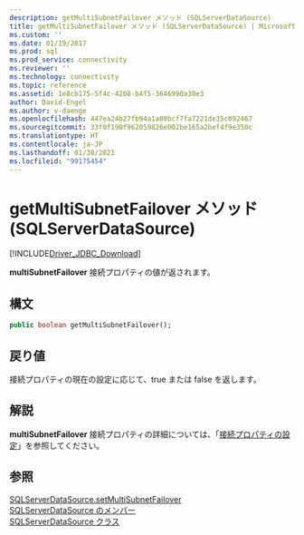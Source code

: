 ```yaml
---
description: getMultiSubnetFailover メソッド (SQLServerDataSource)
title: getMultiSubnetFailover メソッド (SQLServerDataSource) | Microsoft Docs
ms.custom: ''
ms.date: 01/19/2017
ms.prod: sql
ms.prod_service: connectivity
ms.reviewer: ''
ms.technology: connectivity
ms.topic: reference
ms.assetid: 1e8cb175-5f4c-4208-b4f5-3646990a30e3
author: David-Engel
ms.author: v-daenge
ms.openlocfilehash: 447ea24b27fb94a1a80bcf7fa7221de35c092467
ms.sourcegitcommit: 33f0f190f962059826e002be165a2bef4f9e350c
ms.translationtype: HT
ms.contentlocale: ja-JP
ms.lasthandoff: 01/30/2021
ms.locfileid: "99175454"
---
```

# <a name="getmultisubnetfailover-method-sqlserverdatasource"></a>getMultiSubnetFailover メソッド (SQLServerDataSource)
[!INCLUDE[Driver_JDBC_Download](../../../includes/driver_jdbc_download.md)]

  **multiSubnetFailover** 接続プロパティの値が返されます。  
  
## <a name="syntax"></a>構文  
  
```vb  
public boolean getMultiSubnetFailover();  
```  
  
## <a name="return-value"></a>戻り値  
 接続プロパティの現在の設定に応じて、true または false を返します。  
  
## <a name="remarks"></a>解説  
 **multiSubnetFailover** 接続プロパティの詳細については、「[接続プロパティの設定](../../../connect/jdbc/setting-the-connection-properties.md)」を参照してください。  
  
## <a name="see-also"></a>参照  
 [SQLServerDataSource.setMultiSubnetFailover](../../../connect/jdbc/reference/setmultisubnetfailover-method-sqlserverdatasource.md)   
 [SQLServerDataSource のメンバー](../../../connect/jdbc/reference/sqlserverdatasource-members.md)   
 [SQLServerDataSource クラス](../../../connect/jdbc/reference/sqlserverdatasource-class.md)  
  
  

